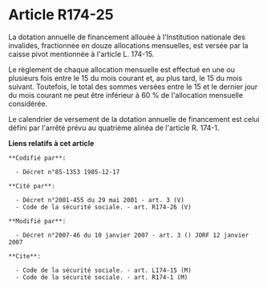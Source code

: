 # Article R174-25

La dotation annuelle de financement allouée à l'Institution nationale des invalides, fractionnée en douze allocations
mensuelles, est versée par la caisse pivot mentionnée à l'article L. 174-15.

Le règlement de chaque allocation mensuelle est effectué en une ou plusieurs fois entre le 15 du mois courant et, au plus
tard, le 15 du mois suivant. Toutefois, le total des sommes versées entre le 15 et le dernier jour du mois courant ne peut
être inférieur à 60 % de l'allocation mensuelle considérée.

Le calendrier de versement de la dotation annuelle de financement est celui défini par l'arrêté prévu au quatrième alinéa de
l'article R. 174-1.

**Liens relatifs à cet article**

	**Codifié par**:

	  - Décret n°85-1353 1985-12-17

	**Cité par**:

	  - Décret n°2001-455 du 29 mai 2001 - art. 3 (V)
	  - Code de la sécurité sociale. - art. R174-26 (V)

	**Modifié par**:

	  - Décret n°2007-46 du 10 janvier 2007 - art. 3 () JORF 12 janvier 2007

	**Cite**:

	  - Code de la sécurité sociale. - art. L174-15 (M)
	  - Code de la sécurité sociale. - art. R174-1 (M)
